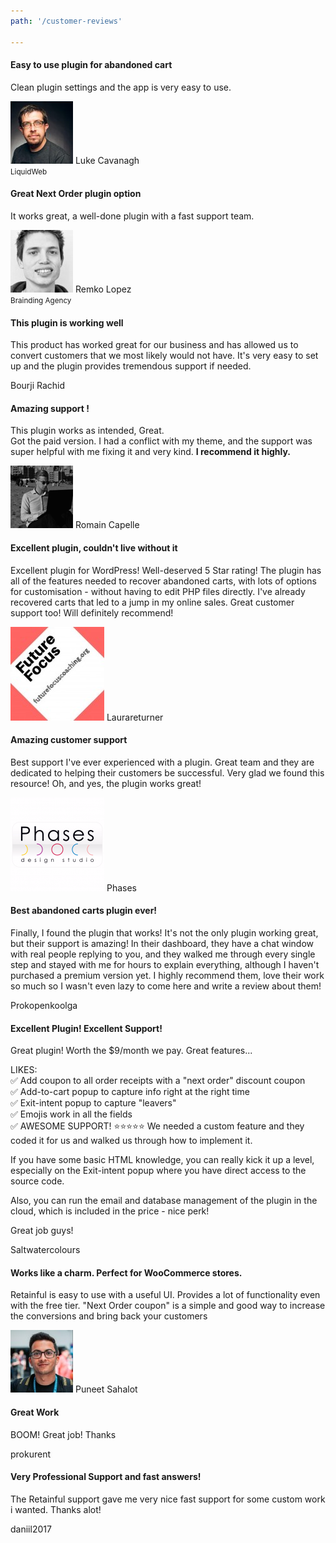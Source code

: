 ```yaml
---
path: '/customer-reviews'

---
```



<row className="justify-content-left">
<column size="7">
<div className="customer-review">

#### Easy to use plugin for abandoned cart
Clean plugin settings and the app is very easy to use.
<div className="customer-meta">
<img src="https://raw.githubusercontent.com/retainful/site-images/master/reviews/Luke-Cavanagh.jpeg" alt="Luke Cavanagh"/>
<span>Luke Cavanagh <br /> <small>LiquidWeb</small></span>

</div>
</div>
</column>
</row>
<row className="justify-content-right">
<column size="7">
<div className="customer-review">

#### Great Next Order plugin option
It works great, a well-done plugin with a fast support team.
<div className="customer-meta">
<img src="https://raw.githubusercontent.com/retainful/site-images/master/reviews/merock.jpeg" alt="merock"/>
<span>Remko Lopez<br /> <small>Brainding Agency</small></span>

</div>
</div>
</column>
</row>
<row className="justify-content-left">
<column size="7">
<div className="customer-review">

#### This plugin is working well
This product has worked great for our business and has allowed us to convert customers that we most likely would not have. It's very easy to set up and the plugin provides tremendous support if needed.
<div className="customer-meta">
<span>Bourji Rachid</span>

</div>
</div>
</column>
</row>
<row className="justify-content-right">
<column size="7">
<div className="customer-review">

#### Amazing support !
This plugin works as intended, Great.   
Got the paid version.   I had a conflict with my theme, and the support was super helpful with me fixing it and very kind.  **I recommend it highly.**
<div className="customer-meta">
<img src="https://raw.githubusercontent.com/retainful/site-images/master/reviews/Romain-Capelle.png" alt="merock"/>
<span>Romain Capelle</span>

</div>
</div>
</column>
</row>
<row className="justify-content-left">
<column size="7">
<div className="customer-review">

#### Excellent plugin, couldn't live without it
Excellent plugin for WordPress! Well-deserved 5 Star rating! The plugin has all of the features needed to recover abandoned carts, with lots of options for customisation - without having to edit PHP files directly. I've already recovered carts that led to a jump in my online sales. Great customer support too! Will definitely recommend!
<div className="customer-meta">
<img src="https://raw.githubusercontent.com/retainful/site-images/master/reviews/laurareturner.jpeg" alt="merock"/>
<span>Laurareturner</span>

</div>
</div>
</column>
</row>
<row className="justify-content-right">
<column size="7">
<div className="customer-review">

#### Amazing customer support
Best support I've ever experienced with a plugin. Great team and they are dedicated to helping their customers be successful. Very glad we found this resource! Oh, and yes, the plugin works great!
<div className="customer-meta">
<img src="https://raw.githubusercontent.com/retainful/site-images/master/reviews/phases.png" alt="merock"/>
<span>Phases</span>

</div>
</div>
</column>
</row>
<row className="justify-content-left">
<column size="7">
<div className="customer-review">

#### Best abandoned carts plugin ever!
Finally, I found the plugin that works! It's not the only plugin working great, but their support is amazing! In their dashboard, they have a chat window with real people replying to you, and they walked me through every single step and stayed with me for hours to explain everything, although I haven't purchased a premium version yet. I highly recommend them, love their work so much so I wasn't even lazy to come here and write a review about them!
<div className="customer-meta">
<span>Prokopenkoolga</span>

</div>
</div>
</column>
</row>
<row className="justify-content-right">
<column size="7">
<div className="customer-review">

#### Excellent Plugin! Excellent Support!
Great plugin! Worth the $9/month we pay. Great features...              

LIKES:              
✅ Add coupon to all order receipts with a "next order" discount coupon         
✅ Add-to-cart popup to capture info right at the right time        
✅ Exit-intent popup to capture "leavers"      
✅ Emojis work in all the fields        
✅ AWESOME SUPPORT! ⭐⭐⭐⭐⭐ We needed a custom feature and they coded it for us and walked us through how to implement it. 

If you have some basic HTML knowledge, you can really kick it up a level, especially on the Exit-intent popup where you have direct access to the source code. 

Also, you can run the email and database management of the plugin in the cloud, which is included in the price - nice perk! 

Great job guys!
<div className="customer-meta">
<span>Saltwatercolours</span>

</div>
</div>
</column>
</row>
<row className="justify-content-left">
<column size="7">
<div className="customer-review">

#### Works like a charm. Perfect for WooCommerce stores.
Retainful is easy to use with a useful UI. Provides a lot of functionality even with the free tier. "Next Order coupon" is a simple and good way to increase the conversions and bring back your customers
<div className="customer-meta">
<img src="https://raw.githubusercontent.com/retainful/site-images/master/reviews/puneetsahalot.jpg" alt="merock"/>
<span>Puneet Sahalot</span>

</div>
</div>
</column>
</row>
<row className="justify-content-right">
<column size="7">
<div className="customer-review">

#### Great Work
BOOM! Great job! Thanks
<div className="customer-meta">
<span>prokurent</span>

</div>
</div>
</column>
</row>

<row className="justify-content-left">
<column size="7">
<div className="customer-review">

#### Very Professional Support and fast answers!
The Retainful support gave me very nice fast support for some custom work i wanted. Thanks alot!
<div className="customer-meta">
<span>daniil2017</span>

</div>
</div>
</column>
</row>

